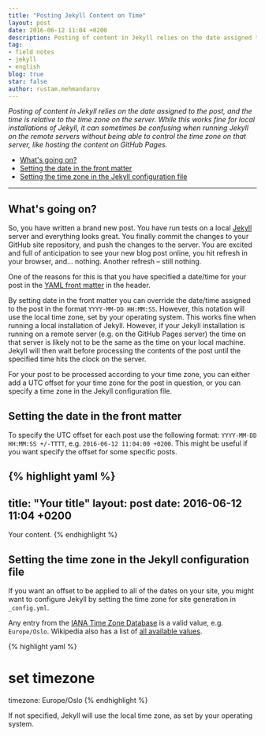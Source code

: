 ```yaml
---
title: "Posting Jekyll Content on Time"
layout: post
date: 2016-06-12 11:04 +0200
description: Posting of content in Jekyll relies on the date assigned to the post, and the time is relative to the time zone on the server. It can sometimes be confusing when running Jekyll on the remote servers in different time zones, like hosting the content on GitHub Pages.
tag:
- field notes
- jekyll
- english
blog: true
star: false
author: rustam.mehmandarov
---
```


_Posting of content in Jekyll relies on the date assigned to the post, and the time is relative to the time zone on the server. While this works fine for local installations of Jekyll, it can sometimes be confusing when running Jekyll on the remote servers without being able to control the time zone on that server, like hosting the content on GitHub Pages._


- [What's going on?](#whats-going-on)
- [Setting the date in the front matter](#setting-the-date-in-the-front-matter)
- [Setting the time zone in the Jekyll configuration file](#setting-the-time-zone-in-the-jekyll-configuration-file)

---

## What's going on?

So, you have written a brand new post. You have run tests on a local [Jekyll][4] server and everything looks great. You finally commit the changes to your GitHub site repository, and push the changes to the server. You are excited and full of anticipation to see your new blog post online, you hit refresh in your browser, and... nothing. Another refresh – still nothing.

One of the reasons for this is that you have specified a date/time for your post in the [YAML front matter][1] in the header. 

By setting date in the front matter you can override the date/time assigned to the post in the format ```YYYY-MM-DD HH:MM:SS```. However, this notation will use the local time zone, set by your operating system. This works fine when running a local installation of Jekyll. However, if your Jekyll installation is running on a remote server (e.g. on the GitHub Pages server) the time on that server is likely not to be the same as the time on your local machine. Jekyll will then wait before processing the contents of the post until the specified time hits the clock on the server.

For your post to be processed according to your time zone, you can either add a UTC offset for your time zone for the post in question, or you can specify a time zone in the Jekyll configuration file.


## Setting the date in the front matter

To specify the UTC offset for each post use the following format: ```YYYY-MM-DD HH:MM:SS +/-TTTT```, e.g. ```2016-06-12 11:04:00 +0200```. This might be useful if you want specify the offset for some specific posts.

{% highlight yaml %}
---
title: "Your title"
layout: post
date: 2016-06-12 11:04 +0200
---
Your content.
{% endhighlight %}


## Setting the time zone in the Jekyll configuration file

If you want an offset to be applied to all of the dates on your site, you might want to configure Jekyll by setting the time zone for site generation in ```_config.yml```.

Any entry from the [IANA Time Zone Database][2] is a valid value, e.g. ```Europe/Oslo```. Wikipedia also has a list of [all available values][3]. 

{% highlight yaml %}
# set timezone
timezone: Europe/Oslo
{% endhighlight %}

If not specified, Jekyll will use the local time zone, as set by your operating system.



[1]: https://jekyllrb.com/docs/frontmatter/
[2]: https://en.wikipedia.org/wiki/Tz_database
[3]: https://en.wikipedia.org/wiki/List_of_tz_database_time_zones
[4]: https://jekyllrb.com/